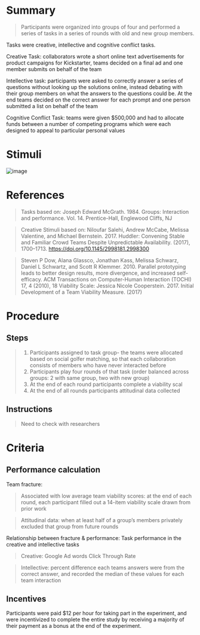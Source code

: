 # Summary
> Participants were organized into groups of four and performed a series of tasks in a series of rounds with old and new group members. 

Tasks were creative, intellective and cognitive conflict tasks. 

Creative Task: collaborators wrote a short online text advertisements for product campaigns for Kickstarter, teams decided on a final ad and one member submits on behalf of the team 

Intellective task: participants were asked to correctly answer a series of questions without looking up the solutions online, instead debating with their group members on what the answers to the questions could be. At the end teams decided on the correct answer for each prompt and one person submitted a list on behalf of the team 

Cognitive Conflict Task: teams were given $500,000 and had to allocate funds between a number of competing programs which were each designed to appeal to particular personal values

# Stimuli 

![image](https://user-images.githubusercontent.com/78745728/111316750-e816d380-8639-11eb-8a23-1904bae1dbc0.png)

# References
> Tasks based on: Joseph Edward McGrath. 1984. Groups: Interaction and performance. Vol. 14. Prentice-Hall, Englewood Cliffs, NJ

> Creative Stimuli based on:
Niloufar Salehi, Andrew McCabe, Melissa Valentine, and Michael Bernstein. 2017. Huddler: Convening Stable and Familiar Crowd Teams Despite Unpredictable Availability. (2017), 1700–1713. https://doi.org/10.1145/2998181.2998300

> Steven P Dow, Alana Glassco, Jonathan Kass, Melissa Schwarz, Daniel L Schwartz, and Scott R Klemmer. 2010. Parallel prototyping leads to better design results, more divergence, and increased self-efficacy. ACM Transactions on Computer-Human Interaction (TOCHI) 17, 4 (2010), 18
Viability Scale: Jessica Nicole Cooperstein. 2017. Initial Development of a Team Viability Measure. (2017)


# Procedure
## Steps
> 1. Participants assigned to task group- the teams were allocated based on social golfer matching, so that each collaboration
consists of members who have never interacted before
> 2. Participants play four rounds of that task (order balanced across groups: 2 with same group, two with new group) 
> 3. At the end of each round participants complete a viability scal
> 4. At the end of all rounds participants attitudinal data collected 


## Instructions
> Need to check with researchers

# Criteria
## Performance calculation
Team fracture: 
> Associated with low average team viability scores:  at the end of each round, each participant filled out a 14-item viability scale drawn from prior work

> Attitudinal data: when at least half of a group’s members privately excluded that group from future rounds

Relationship between fracture & performance: Task performance in the creative and intellective tasks
> Creative: Google Ad words Click Through Rate 

> Intellective: percent difference each teams answers were from the correct answer, and recorded the median of these values for each team interaction

## Incentives
Participants were paid $12 per hour for taking part in the experiment, and were incentivized to complete the entire study by receiving a majority of their payment as a bonus at the end of the experiment.
